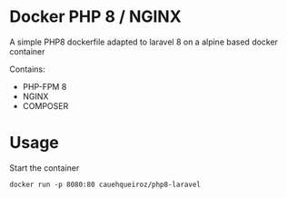 # Docker PHP 8 / NGINX

A simple PHP8 dockerfile adapted to laravel 8  on a alpine based docker container

Contains:
- PHP-FPM 8
- NGINX
- COMPOSER

# Usage

Start the container

```
docker run -p 8080:80 cauehqueiroz/php8-laravel
```
